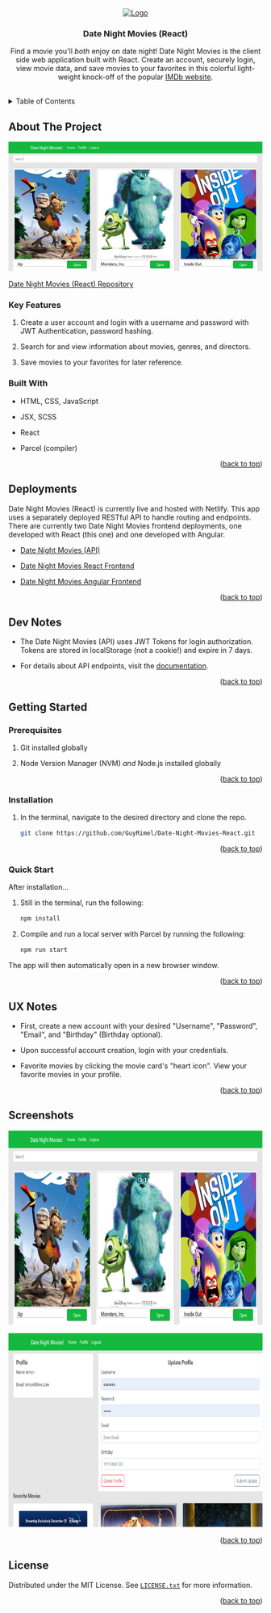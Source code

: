 <!-- Markdown syntax here: https://www.markdownguide.org/basic-syntax/ -->
<a id="readme-top"></a>
<br />

<div align="center">
  <a href="https://guyrimel.github.io/Portfolio-Site/index.html">
    <img src="img/RLogoNoName.ico" alt="Logo" width="80" height="80">
  </a>

  <h3 align="center">Date Night Movies (React)</h3>

  <p align="center">
    Find a movie you'll <em>both</em> enjoy on date night! Date Night Movies is the client side web application built with React. Create an account, securely login, view movie data, and save movies to your favorites in this colorful light-weight knock-off of the popular <a href="https://www.imdb.com/" target="_blank">IMDb website</a>.
  </p>
</div>
<br />

<!-- TABLE OF CONTENTS -->

<details>
  <summary>Table of Contents</summary>
  <ol>
    <li>
      <a href="#about-the-project">About The Project</a>
      <ul>
        <li><a href="#key-features">Key Features</a></li>
        <li><a href="#built-with">Built With</a></li>
        <li><a href="#deployments">Deployments</a></li>
        <li><a href="#dev-notes">Dev Notes</a></li>
      </ul>
    </li>
    <li>
      <a href="#getting-started">Getting Started</a>
      <ul>
        <li><a href="#prerequisites">Prerequisites</a></li>
        <li><a href="#installation">Installation</a></li>
        <li><a href="#quick-start">Quick Start</a></li>
        <li><a href="#ux-notes">UX Notes</a></li>
      </ul>
    </li>
    <li><a href="#license">License</a></li>
  </ol>
</details>

<!-- ABOUT THE PROJECT -->

## About The Project

<!-- SCREENSHOT -->

<img
  alt="Primary Screenshot"
  src="img/screenshots/screenshot00.png"
  style="height: 16rem; width: auto;"
/>

[Date Night Movies (React) Repository](https://github.com/GuyRimel/Date-Night-Movies-React)

<!-- KEY FEATURES -->

### Key Features

1. Create a user account and login with a username and password with JWT Authentication, password hashing.

2. Search for and view information about movies, genres, and directors.

3. Save movies to your favorites for later reference.

<!-- BUILT WITH -->

### Built With

- HTML, CSS, JavaScript

- JSX, SCSS

- React

- Parcel (compiler)

<p align="right">(<a href="#readme-top">back to top</a>)</p>

<!-- DEPLOYMENTS -->
## Deployments

Date Night Movies (React) is currently live and hosted with Netlify. This app uses a separately deployed RESTful API to handle routing and endpoints. There are currently two Date Night Movies frontend deployments, one developed with React (this one) and one developed with Angular.

- [Date Night Movies (API)](https://datenightmovies.herokuapp.com/)

- [Date Night Movies React Frontend](https://datenightmovies.netlify.app/)

- [Date Night Movies Angular Frontend](https://guyrimel.github.io/Date-Night-Movies-Angular/)

<p align="right">(<a href="#readme-top">back to top</a>)</p>

<!-- DEV NOTES -->

## Dev Notes

- The Date Night Movies (API) uses JWT Tokens for login authorization. Tokens are stored in localStorage (not a cookie!) and expire in 7 days.

- For details about API endpoints, visit the <a href="https://datenightmovies.herokuapp.com/documentation" target="_blank">documentation</a>.

<p align="right">(<a href="#readme-top">back to top</a>)</p>

<!-- GETTING STARTED -->

## Getting Started

<!-- PREREQUISITES -->

### Prerequisites

1. Git installed globally

2. Node Version Manager (NVM) *and* Node.js installed globally


<p align="right">(<a href="#readme-top">back to top</a>)</p>

<!-- INSTALLATION -->

### Installation

1. In the terminal, navigate to the desired directory and clone the repo.

   ```sh
   git clone https://github.com/GuyRimel/Date-Night-Movies-React.git
   ```

<p align="right">(<a href="#readme-top">back to top</a>)</p>

<!-- QUICK START -->

### Quick Start

After installation...

1. Still in the terminal, run the following:

   ```sh
   npm install
   ```

2. Compile and run a local server with Parcel by running the following:

   ```sh
   npm run start
   ```

The app will then automatically open in a new browser window.

<p align="right">(<a href="#readme-top">back to top</a>)</p>

<!-- UX NOTES -->

## UX Notes

- First, create a new account with your desired "Username", "Password", "Email", and "Birthday" (Birthday optional).

- Upon successful account creation, login with your credentials.

- Favorite movies by clicking the movie card's "heart icon". View your favorite movies in your profile.

<p align="right">(<a href="#readme-top">back to top</a>)</p>

<!-- SCREENSHOTS -->
## Screenshots

<img
  src="img/screenshots/screenshot00.png"
  alt="screenshot"
  style="height: 24rem; width: auto;"
/>

<img
  src="img/screenshots/screenshot01.png"
  alt="screenshot"
  style="height: 24rem; width: auto;"
/>

<p align="right">(<a href="#readme-top">back to top</a>)</p>

<!-- LICENSE -->
## License

Distributed under the MIT License. See <a href="LICENSE.txt" target="_blank">`LICENSE.txt`</a> for more information.

<p align="right">(<a href="#readme-top">back to top</a>)</p>
